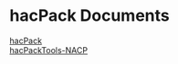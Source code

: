 # hacPack Documents

[hacPack](https://github.com/The-4n/hacPack/blob/master/docs/hacPack/README.md)  
[hacPackTools-NACP](https://github.com/The-4n/hacPack/blob/master/docs/hacPackTools-NACP/README.md)